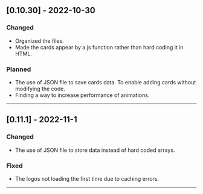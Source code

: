 ## [0.10.30] - 2022-10-30


### Changed
- Organized the files.
- Made the cards appear by a js function rather than hard coding it in HTML.


### Planned
- The use of JSON file to save cards data. To enable adding cards without modifying the code.
- Finding a way to increase performance of animations.
---

## [0.11.1] - 2022-11-1


### Changed
- The use of JSON file to store data instead of hard coded arrays.

### Fixed
- The logos not loading the first time due to caching errors.
---